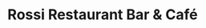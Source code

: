 ---
layout: info
type: Standard
title: Rossi Restaurant Bar & Café
section: café
logo: placeholder
ratings: $$
phone:  "29661"
email: latentation@vanuatu.com.vu
address:
description: Located in town by the water. A beautiful and chic venue with great food.
---
